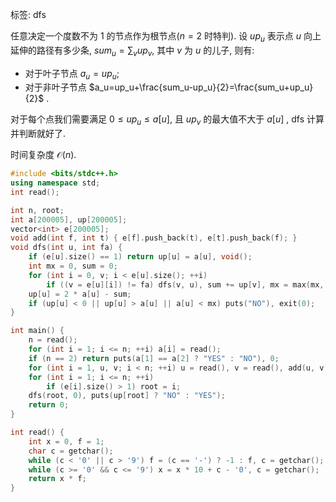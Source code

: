 标签: dfs

任意决定一个度数不为 $1$ 的节点作为根节点($n=2$ 时特判). 设 $up_u$ 表示点 $u$ 向上延伸的路径有多少条, $sum_u=\sum_vup_v$, 其中 $v$ 为 $u$ 的儿子, 则有:

* 对于叶子节点 $a_u=up_u$;
*  对于非叶子节点 $a_u=up_u+\frac{sum_u-up_u}{2}=\frac{sum_u+up_u}{2}$ .

对于每个点我们需要满足 $0\leqslant up_u\leqslant a[u]$, 且 $up_v$ 的最大值不大于 $a[u]$ , dfs 计算并判断就好了.

时间复杂度 $\mathcal O(n)$.

```cpp
#include <bits/stdc++.h>
using namespace std;
int read();

int n, root;
int a[200005], up[200005];
vector<int> e[200005];
void add(int f, int t) { e[f].push_back(t), e[t].push_back(f); }
void dfs(int u, int fa) {
    if (e[u].size() == 1) return up[u] = a[u], void();
    int mx = 0, sum = 0;
    for (int i = 0, v; i < e[u].size(); ++i)
        if ((v = e[u][i]) != fa) dfs(v, u), sum += up[v], mx = max(mx, up[v]);
    up[u] = 2 * a[u] - sum;
    if (up[u] < 0 || up[u] > a[u] || a[u] < mx) puts("NO"), exit(0);
}

int main() {
    n = read();
    for (int i = 1; i <= n; ++i) a[i] = read();
    if (n == 2) return puts(a[1] == a[2] ? "YES" : "NO"), 0;
    for (int i = 1, u, v; i < n; ++i) u = read(), v = read(), add(u, v);
    for (int i = 1; i <= n; ++i)
        if (e[i].size() > 1) root = i;
    dfs(root, 0), puts(up[root] ? "NO" : "YES");
    return 0;
}

int read() {
    int x = 0, f = 1;
    char c = getchar();
    while (c < '0' || c > '9') f = (c == '-') ? -1 : f, c = getchar();
    while (c >= '0' && c <= '9') x = x * 10 + c - '0', c = getchar();
    return x * f;
}
```

